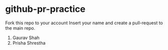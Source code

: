 # github-pr-practice
Fork this repo to your account
Insert your name and create a pull-request to the main repo.

1. Gaurav Shah
2. Prisha Shrestha


